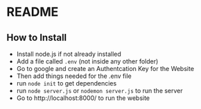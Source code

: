 # README

## How to Install
- Install node.js if not already installed
- Add a file called `.env` (not inside any other folder)
- Go to google and create an Authentcation Key for the Website
- Then add things needed for the .env file
- run `node init` to get dependencies
- run `node server.js` or `nodemon server.js` to run the server
- Go to http://localhost:8000/ to run the website
